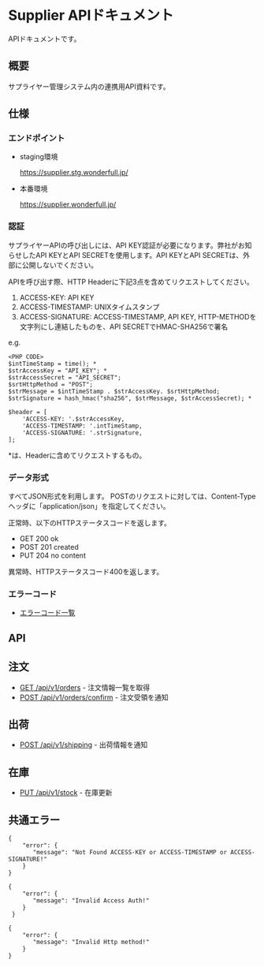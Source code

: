 # Supplier APIドキュメント
APIドキュメントです。

## 概要
サプライヤー管理システム内の連携用API資料です。

## 仕様
### エンドポイント
* staging環境

  https://supplier.stg.wonderfull.jp/

* 本番環境

  https://supplier.wonderfull.jp/

### 認証
サプライヤーAPIの呼び出しには、API KEY認証が必要になります。弊社がお知らせしたAPI KEYとAPI SECRETを使用します。API KEYとAPI SECRETは、外部に公開しないでください。

APIを呼び出す際、HTTP Headerに下記3点を含めてリクエストしてください。

1) ACCESS-KEY: API KEY
2) ACCESS-TIMESTAMP: UNIXタイムスタンプ
3) ACCESS-SIGNATURE: ACCESS-TIMESTAMP, API KEY, HTTP-METHODを文字列にし連結したものを、API SECRETでHMAC-SHA256で署名

e.g.
```
<PHP CODE>
$intTimeStamp = time(); *
$strAccessKey = "API_KEY"; *
$strAccessSecret = "API_SECRET";
$srtHttpMethod = "POST";
$strMessage = $intTimeStamp . $strAccessKey. $srtHttpMethod;
$strSignature = hash_hmac("sha256", $strMessage, $strAccessSecret); *

$header = [
    'ACCESS-KEY: '.$strAccessKey,
    'ACCESS-TIMESTAMP: '.intTimeStamp,
    'ACCESS-SIGNATURE: '.strSignature,
];
```

*は、Headerに含めてリクエストするもの。
### データ形式
すべてJSON形式を利用します。
POSTのリクエストに対しては、Content-Typeヘッダに「application/json」を指定してください。

正常時、以下のHTTPステータスコードを返します。

  * GET 200 ok
  * POST 201 created
  * PUT 204 no content

異常時、HTTPステータスコード400を返します。

### エラーコード
* [エラーコード一覧](error_code.md)

## API

## 注文
* [GET /api/v1/orders](v1_orders.md) - 注文情報一覧を取得
* [POST /api/v1/orders/confirm](v1_orders_confirm.md) - 注文受領を通知

## 出荷
* [POST /api/v1/shipping](v1_shipping.md) - 出荷情報を通知

## 在庫
* [PUT /api/v1/stock](v1_stock.md) - 在庫更新

## 共通エラー
```
{
    "error": {
       "message": "Not Found ACCESS-KEY or ACCESS-TIMESTAMP or ACCESS-SIGNATURE!"
    }
}

{
    "error": {
       "message": "Invalid Access Auth!"
    }
 }

{
    "error": {
       "message": "Invalid Http method!"
    }
}
```
